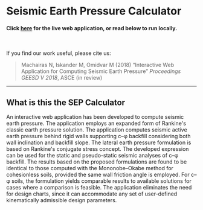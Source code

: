 # Seismic Earth Pressure Calculator

#### Click [here](http://cue3.engineering.nyu.edu:5010) for the live web application, or read below to run locally.

<br>

If you find our work useful, please cite us:

> Machairas N, Iskander M, Omidvar M (2018) “Interactive Web Application for Computing Seismic Earth Pressure” *Proceedings GEESD V 2018*, ASCE (in review)


---

## What is this the SEP Calculator

An interactive web application has been developed to compute seismic earth pressure. The application employs an expanded form of Rankine's classic earth pressure solution. The application computes seismic active earth pressure behind rigid walls supporting c–φ backfill considering both wall inclination and backfill slope. The lateral earth pressure formulation is based on Rankine's conjugate stress concept. The developed expression can be used for the static and pseudo-static seismic analyses of c–φ backfill. The results based on the proposed formulations are found to be identical to those computed with the Mononobe–Okabe method for cohesionless soils, provided the same wall friction angle is employed. For c–φ soils, the formulation yields comparable results to available solutions for cases where a comparison is feasible. The application eliminates the need for design charts, since it can accommodate any set of user-defined kinematically admissible design parameters.
